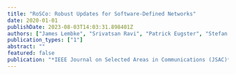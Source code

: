 ```yaml
---
title: "RoSCo: Robust Updates for Software-Defined Networks"
date: 2020-01-01
publishDate: 2023-08-03T14:03:31.898401Z
authors: ["James Lembke", "Srivatsan Ravi", "Patrick Eugster", "Stefan Schmid"]
publication_types: ["1"]
abstract: ""
featured: false
publication: "*IEEE Journal on Selected Areas in Communications (JSAC)*"
---
```


